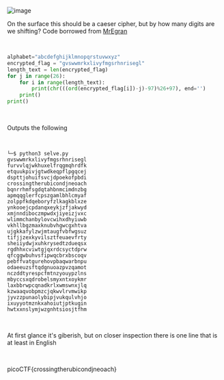 ![image](https://github.com/jowp-code/ctf/assets/121969489/7f904081-4011-4828-86b0-fc22ac9c7e2d)
<br>
<p>On the surface this should be a caeser cipher, but by how many digits are we shifting? Code borrowed from <a href="https://mregraoncyber.com/picoctf-writeup-caesar/">MrEgran</a></p>
<br>

```python
alphabet="abcdefghijklmnopqrstuvwxyz"
encrypted_flag = "gvswwmrkxlivyfmgsrhnrisegl"
length_text = len(encrypted_flag)
for j in range(26):
	for i in range(length_text):
		print(chr(((ord(encrypted_flag[i])-j)-97)%26+97), end='')
	print()
print()
```
<br>
<p>Outputs the following</p>
<br>

```shell
└─$ python3 selve.py
gvswwmrkxlivyfmgsrhnrisegl
furvvlqjwkhuxelfrqgmqhrdfk
etquukpivjgtwdkeqpflpgqcej
dspttjohuifsvcjdpoekofpbdi
crossingtherubicondjneoach
bqnrrhmfsgdqtahbnmcimdnzbg
apmqqglerfcpszgamlbhlcmyaf
zolppfkdqeboryfzlkagkblxze
ynkooejcpdanqxeykjzfjakwyd
xmjnndiboczmpwdxjiyeizjvxc
wlimmchanbylovcwihxdhyiuwb
vkhllbgzmaxknubvhgwcgxhtva
ujgkkafylzwjmtaugfvbfwgsuz
tifjjzexkyvilsztfeuaevfrty
sheiiydwjxuhkrysedtzdueqsx
rgdhhxcviwtgjqxrdcsyctdprw
qfcggwbuhvsfipwqcbrxbscoqv
pebffvatgurehovpbaqwarbnpu
odaeeuzsftqdgnuoazpvzqamot
nczddtyrespcfmtnzyouypzlns
mbyccsxqdrobelsmyxntxoykmr
laxbbrwpcqnadkrlxwmswnxjlq
kzwaaqvobpmzcjqkwvlrvmwikp
jyvzzpunaolybipjvukqulvhjo
ixuyyotmznkxahoiutjptkugin
hwtxxnslymjwzgnhtsiosjtfhm
```
<br>
<p>At first glance it's giberish, but on closer inspection there is one line that is at least in English</p>
<br>
<p>picoCTF{crossingtherubicondjneoach}</p>
